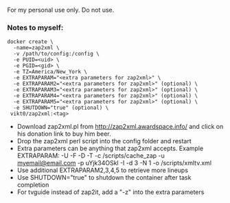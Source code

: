 For my personal use only. Do not use.

### Notes to myself:
```
docker create \
  -name=zap2xml \
  -v /path/to/config:/config \
  -e PUID=<uid> \
  -e PGID=<gid> \
  -e TZ=America/New_York \
  -e EXTRAPARAM="<extra parameters for zap2xml>" \
  -e EXTRAPARAM2="<extra parameters for zap2xml>" (optional) \
  -e EXTRAPARAM3="<extra parameters for zap2xml>" (optional) \
  -e EXTRAPARAM4="<extra parameters for zap2xml>" (optional) \
  -e EXTRAPARAM5="<extra parameters for zap2xml>" (optional) \
  -e SHUTDOWN="true" (optional) \
 vikt0/zap2xml:<tag>
  ```
- Download zap2xml.pl from http://zap2xml.awardspace.info/ and click on his donation link to buy him beer.
- Drop the zap2xml perl script into the config folder and restart
- Extra parameters can be anything that zap2xml accepts. Example EXTRAPARAM: -U -F -D -T -c /scripts/cache_zap -u myemail@email.com -p uYjk34OSkl -I -d 3 -N 1 -o /scripts/xmltv.xml
- Use additional EXTRAPARAM2,3,4,5 to retrieve more lineups
- Use SHUTDOWN="true" to shutdown the container after task completion
- For tvguide instead of zap2it, add a "-z" into the extra parameters
